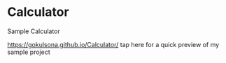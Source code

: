 # Calculator
Sample Calculator

https://gokulsona.github.io/Calculator/ tap here for a quick preview of my sample project
